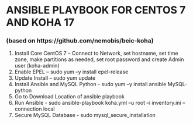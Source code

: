 <h1>ANSIBLE PLAYBOOK FOR CENTOS 7 AND KOHA 17</h1> 
<h3>(based on https://github.com/nemobis/beic-koha)</h3>

<ol>
  <li>Install Core CentOS 7 – Connect to Network, set hostname, set time zone, make partitions as needed, set root password and create Admin user (koha-admin) </li>
  <li>Enable EPEL – sudo yum –y install epel-release</li>
  <li>Update Install – sudo yum update</li>
  <li>Install Ansible and MySQL Python - sudo yum –y install ansible MySQL-python</li>
  <li>Go to Download Location of ansible playbook</li>
  <li>Run Ansible - sudo ansible-playbook koha.yml –u root –i inventory.ini –connection local</li>
  <li>Secure MySQL Database - sudo mysql_secure_installation</li>
</ol>
